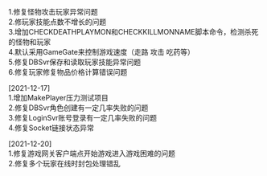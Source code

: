 1.修复怪物攻击玩家异常问题  
2.修玩家技能点数不增长的问题  
3.增加CHECKDEATHPLAYMON和CHECKKILLMONNAME脚本命令，检测杀死的怪物和玩家  
4.默认采用GameGate来控制游戏速度（走路 攻击 吃药等）  
5.修复DBSvr保存和读取玩家技能异常问题  
6.修复玩家修复物品价格计算错误问题  

[2021-12-17]  
1.增加MakePlayer压力测试项目  
2.修复DBSvr角色创建有一定几率失败的问题    
3.修复LoginSvr账号登录有一定几率失败的问题  
4.修复Socket链接状态异常
  
[2021-12-20]  
1.修复游戏网关客户端点开始游戏进入游戏困难的问题  
2.修复多个玩家在线时封包处理错乱  
